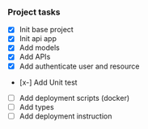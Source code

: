 ### Project tasks

- [x] Init base project
- [x] Init api app
- [x] Add models
- [x] Add APIs
- [x] Add authenticate user and resource
- [x-] Add Unit test
- [ ] Add deployment scripts (docker)
- [ ] Add types
- [ ] Add deployment instruction
